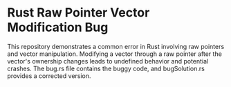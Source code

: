 # Rust Raw Pointer Vector Modification Bug

This repository demonstrates a common error in Rust involving raw pointers and vector manipulation.  Modifying a vector through a raw pointer after the vector's ownership changes leads to undefined behavior and potential crashes. The bug.rs file contains the buggy code, and bugSolution.rs provides a corrected version.